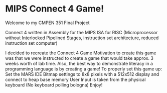 # MIPS Connect 4 Game!

Welcome to my CMPEN 351 Final Project

Connect 4 written in Assembly for the MIPS ISA for RISC (Microprocessor without Interlocked Pipelined Stages, instruction set architecture, reduced instruction set computer)

I decided to recreate the Connect 4 Game
Motivation to create this game was that we were instructed to create a game that would take approx. 3 weeks worth of lab time.
Also, the best way to demonstrate literacy in a programming language is by creating a game!
To properly set this game up: Set the MARS IDE Bitmap settings to 8x8 pixels with a 512x512 display and connect to heap base memory
User Input is taken from the physical keyboard (No keyboard polling bologna)
Enjoy!

